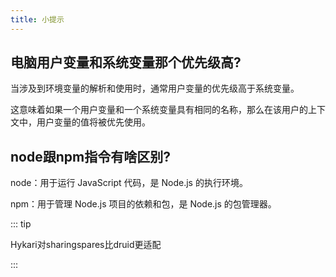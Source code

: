 ```yaml
---
title: 小提示
---
```


## 电脑用户变量和系统变量那个优先级高?

当涉及到环境变量的解析和使用时，通常用户变量的优先级高于系统变量。

这意味着如果一个用户变量和一个系统变量具有相同的名称，那么在该用户的上下文中，用户变量的值将被优先使用。


## node跟npm指令有啥区别?

node：用于运行 JavaScript 代码，是 Node.js 的执行环境。

npm：用于管理 Node.js 项目的依赖和包，是 Node.js 的包管理器。

::: tip

Hykari对sharingspares比druid更适配

:::